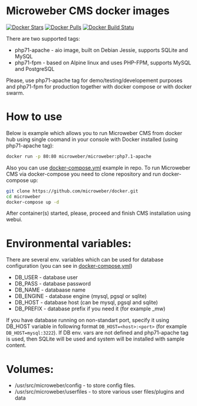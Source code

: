 # Microweber CMS docker images

[![Docker Stars](https://img.shields.io/docker/stars/microweber/microweber.svg)](https://hub.docker.com/r/microweber/microweber) [![Docker Pulls](https://img.shields.io/docker/pulls/microweber/microweber.svg)](https://hub.docker.com/r/microweber/microweber) [![Docker Build Statu](https://img.shields.io/docker/build/microweber/microweber.svg)](https://hub.docker.com/r/microweber/microweber/)

There are two supported tags:
- php71-apache - aio image, built on Debian Jessie, supports SQLite and MySQL
- php71-fpm - based on Alpine linux and uses PHP-FPM, supports MySQL and PostgreSQL
 
Please, use php71-apache tag for demo/testing/developement purposes and php71-fpm for production together with docker compose or with docker swarm.

# How to use 
Below is example which allows you to run Microweber CMS from docker hub using single coomand in your console with Docker installed (using php71-apache tag):
```sh
docker run -p 80:80 microweber/microweber:php7.1-apache
```
Also you can use [docker-compose.yml](https://github.com/microweber/docker/blob/master/docker-compose.yml) example in repo. To run Microweber CMS via docker-compose you need to clone repository and run docker-compose up:
```sh
git clone https://github.com/microweber/docker.git
cd microweber
docker-compose up -d
```
After container(s) started, please, proceed and finish CMS installation using webui.

# Environmental variables:
There are several env. variables which can be used for database configuration (you can see in [docker-compose.yml](https://github.com/microweber/docker/blob/master/docker-compose.yml))
- DB_USER - database user
- DB_PASS - database password
- DB_NAME - databaase name
- DB_ENGINE - database engine (mysql, pgsql or sqlite)
- DB_HOST - database host (can be mysql, pgsql and sqlite)
- DB_PREFIX - database prefix if you need it (for example _mw)

If you have database running on non-standart port, specify it using DB_HOST variable in following format `DB_HOST=<host>:<port>` (for example `DB_HOST=mysql:3222`). If DB env. vars are not defined and php71-apache tag is used, then SQLite will be used and system will be installed with sample content.

# Volumes:
- /usr/src/microweber/config - to store config files.
- /usr/src/microweber/userfiles - to store various user files/plugins and data
